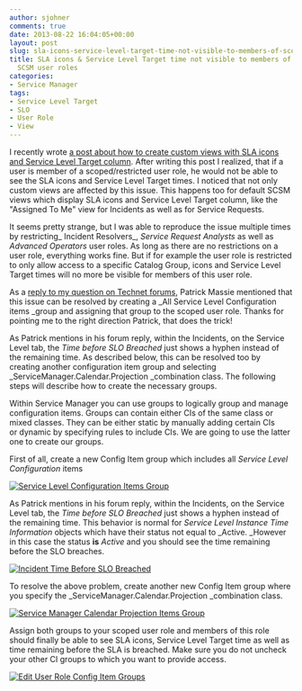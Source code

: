 ```yaml
---
author: sjohner
comments: true
date: 2013-08-22 16:04:05+00:00
layout: post
slug: sla-icons-service-level-target-time-not-visible-to-members-of-scopedrestriced-scsm-user-roles
title: SLA icons & Service Level Target time not visible to members of scoped/restricted
  SCSM user roles
categories:
- Service Manager
tags:
- Service Level Target
- SLO
- User Role
- View
---
```


I recently wrote [a post about how to create custom views with SLA icons and Service Level Target column](http://scsmlab.com/2013/07/05/create-custom-view-with-sla-icon-and-service-level-target-column/). After writing this post I realized, that if a user is member of a scoped/restricted user role, he would not be able to see the SLA icons and Service Level Target times. I noticed that not only custom views are affected by this issue. This happens too for default SCSM views which display SLA icons and Service Level Target column, like the "Assigned To Me" view for Incidents as well as for Service Requests.

It seems pretty strange, but I was able to reproduce the issue multiple times by restricting_ Incident Resolvers_, _Service Request Analysts_ as well as _Advanced Operators_ user roles. As long as there are no restrictions on a user role, everything works fine. But if for example the user role is restricted to only allow access to a specific Catalog Group, icons and Service Level Target times will no more be visible for members of this user role.

As a [reply to my question on Technet forums](http://social.technet.microsoft.com/Forums/systemcenter/en-US/e0f4169d-52cc-49a1-af77-3bf15ff9a81f/service-level-target-and-sla-icon-do-not-show-up-for-members-of-custom-incident-resolvers-user-role), Patrick Massie mentioned that this issue can be resolved by creating a _All Service Level Configuration items _group and assigning that group to the scoped user role. Thanks for pointing me to the right direction Patrick, that does the trick!

As Patrick mentions in his forum reply, within the Incidents, on the Service Level tab, the _Time before SLO Breached_ just shows a hyphen instead of the remaining time. As described below, this can be resolved too by creating another configuration item group and selecting _ServiceManager.Calendar.Projection _combination class. The following steps will describe how to create the necessary groups.

Within Service Manager you can use groups to logically group and manage configuration items. Groups can contain either CIs of the same class or mixed classes. They can be either static by manually adding certain CIs or dynamic by specifying rules to include CIs. We are going to use the latter one to create our groups.

First of all, create a new Config Item group which includes all _Service Level Configuration_ items

[![Service Level Configuration Items Group](/images/servicelevelconfigurationitemsgroup.png?w=696)](/images/servicelevelconfigurationitemsgroup.png)

As Patrick mentions in his forum reply, within the Incidents, on the Service Level tab, the _Time before SLO Breached_ just shows a hyphen instead of the remaining time. This behavior is normal for _Service Level Instance Time Information_ objects which have their status not equal to _Active. _However in this case the status **is** _Active_ and you should see the time remaining before the SLO breaches.

[![Incident Time Before SLO Breached](/images/incidenttimebeforeslobreached.png?w=696)](/images/incidenttimebeforeslobreached.png)

To resolve the above problem, create another new Config Item group where you specify the _ServiceManager.Calendar.Projection _combination class.

[![Service Manager Calendar Projection Items Group](/images/servicemanagercalendarprojectionitemsgroup.png?w=696)](/images/servicemanagercalendarprojectionitemsgroup.png)

Assign both groups to your scoped user role and members of this role should finally be able to see SLA icons, Service Level Target time as well as time remaining before the SLA is breached. Make sure you do not uncheck your other CI groups to which you want to provide access.

[![Edit User Role Config Item Groups](/images/edituserroleconfigitemgroups.png?w=696)](/images/edituserroleconfigitemgroups.png)
